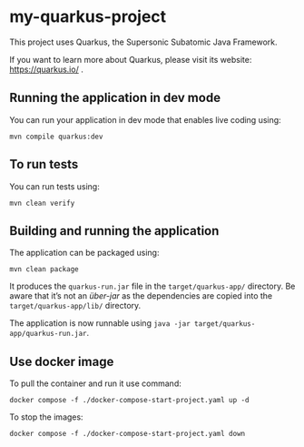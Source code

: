 # my-quarkus-project

This project uses Quarkus, the Supersonic Subatomic Java Framework.

If you want to learn more about Quarkus, please visit its website: https://quarkus.io/ .

## Running the application in dev mode

You can run your application in dev mode that enables live coding using:
```shell script
mvn compile quarkus:dev
```

## To run tests 
You can run tests using:
```shell script
mvn clean verify
```


## Building and running the application

The application can be packaged using:
```shell script
mvn clean package
```
It produces the `quarkus-run.jar` file in the `target/quarkus-app/` directory.
Be aware that it’s not an _über-jar_ as the dependencies are copied into the `target/quarkus-app/lib/` directory.

The application is now runnable using `java -jar target/quarkus-app/quarkus-run.jar`.

## Use docker image 
To pull the container and run it use command: 
```shell script
docker compose -f ./docker-compose-start-project.yaml up -d
```

To stop the images:
```shell script
docker compose -f ./docker-compose-start-project.yaml down
```
